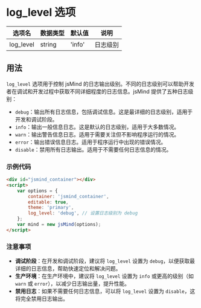 # log_level 选项

| 选项名 | 数据类型 | 默认值 | 说明 |
| --- | --- | --- | --- |
| log_level | string | 'info' | 日志级别 |

## 用法

`log_level` 选项用于控制 jsMind 的日志输出级别。不同的日志级别可以帮助开发者在调试和开发过程中获取不同详细程度的日志信息。jsMind 提供了五种日志级别：

- `debug`：输出所有日志信息，包括调试信息。这是最详细的日志级别，适用于开发和调试阶段。
- `info`：输出一般信息日志。这是默认的日志级别，适用于大多数情况。
- `warn`：输出警告信息日志。适用于需要关注但不影响程序运行的情况。
- `error`：输出错误信息日志。适用于程序运行中出现的错误情况。
- `disable`：禁用所有日志输出。适用于不需要任何日志信息的情况。

### 示例代码

```html
<div id="jsmind_container"></div>
<script>
    var options = {
        container: 'jsmind_container',
        editable: true,
        theme: 'primary',
        log_level: 'debug', // 设置日志级别为 debug
    };
    var mind = new jsMind(options);
</script>
```

### 注意事项

- **调试阶段**：在开发和调试阶段，建议将 `log_level` 设置为 `debug`，以便获取最详细的日志信息，帮助快速定位和解决问题。
- **生产环境**：在生产环境中，建议将 `log_level` 设置为 `info` 或更高的级别（如 `warn` 或 `error`），以减少日志输出量，提升性能。
- **禁用日志**：如果不需要任何日志信息，可以将 `log_level` 设置为 `disable`，这将完全禁用日志输出。
